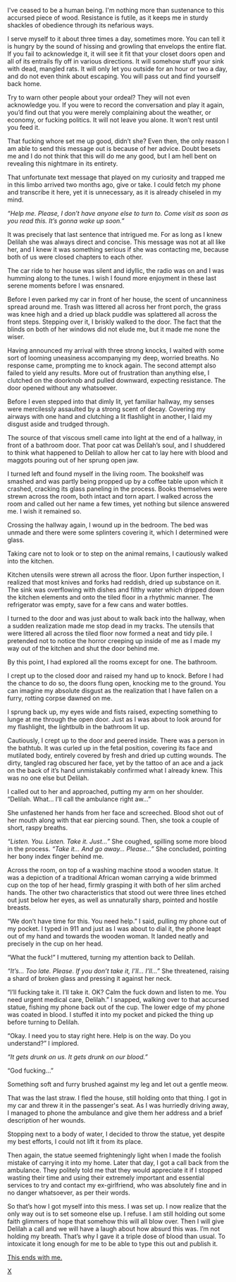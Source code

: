 I've ceased to be a human being. I'm nothing more than sustenance to this accursed piece of wood. Resistance is futile, as it keeps me in sturdy shackles of obedience through its nefarious ways.

I serve myself to it about three times a day, sometimes more. You can tell it is hungry by the sound of hissing and growling that envelops the entire flat. If you fail to acknowledge it, it will see it fit that your closet doors open and all of its entrails fly off in various directions. It will somehow stuff your sink with dead, mangled rats. It will only let you outside for an hour or two a day, and do not even think about escaping. You will pass out and find yourself back home. 

Try to warn other people about your ordeal? They will not even acknowledge you. If you were to record the conversation and play it again, you’d find out that you were merely complaining about the weather, or economy, or fucking politics. It will not leave you alone. It won’t rest until you feed it.

That fucking whore set me up good, didn’t she? Even then, the only reason I am able to send this message out is because of her advice. Doubt besets me and I do not think that this will do me any good, but I am hell bent on revealing this nightmare in its entirety. 

That unfortunate text message that played on my curiosity and trapped me in this limbo arrived two months ago, give or take. I could fetch my phone and transcribe it here, yet it is unnecessary, as it is already chiseled in my mind.

*“Help me. Please, I don’t have anyone else to turn to. Come visit as soon as you read this. It’s gonna wake up soon.”*

It was precisely that last sentence that intrigued me. For as long as I knew Delilah she was always direct and concise. This message was not at all like her, and I knew it was something serious if she was contacting me, because both of us were closed chapters to each other. 

The car ride to her house was silent and idyllic, the radio was on and I was humming along to the tunes. I wish I found more enjoyment in these last serene moments before I was ensnared.

Before I even parked my car in front of her house, the scent of uncanniness spread around me. Trash was littered all across her front porch, the grass was knee high and a dried up black puddle was splattered all across the front steps. Stepping over it, I briskly walked to the door. The fact that the blinds on both of her windows did not elude me, but it made me none the wiser. 

Having announced my arrival with three strong knocks, I waited with some sort of looming uneasiness accompanying my deep, worried breaths. No response came, prompting me to knock again. The second attempt also failed to yield any results. More out of frustration than anything else, I clutched on the doorknob and pulled downward, expecting resistance. The door opened without any whatsoever. 

Before I even stepped into that dimly lit, yet familiar hallway, my senses were mercilessly assaulted by a strong scent of decay. Covering my airways with one hand and clutching a lit flashlight in another, I laid my disgust aside and trudged through.

The source of that viscous smell came into light at the end of a hallway, in front of a bathroom door. That poor cat was Delilah’s soul, and I shuddered to think what happened to Delilah to allow her cat to lay here with blood and maggots pouring out of her sprung open jaw.

I turned left and found myself in the living room. The bookshelf was smashed and was partly being propped up by a coffee table upon which it crashed, cracking its glass paneling in the process. Books themselves were strewn across the room, both intact and torn apart. I walked across the room and called out her name a few times, yet nothing but silence answered me. I wish it remained so. 

Crossing the hallway again, I wound up in the bedroom. The bed was unmade and there were some splinters covering it, which I determined were glass. 

Taking care not to look or to step on the animal remains, I cautiously walked into the kitchen. 

Kitchen utensils were strewn all across the floor. Upon further inspection, I realized that most knives and forks had reddish, dried up substance on it. The sink was overflowing with dishes and filthy water which dripped down the kitchen elements and onto the tiled floor in a rhythmic manner. The refrigerator was empty, save for a few cans and water bottles. 

I turned to the door and was just about to walk back into the hallway, when a sudden realization made me stop dead in my tracks. The utensils that were littered all across the tiled floor now formed a neat and tidy pile. I pretended not to notice the horror creeping up inside of me as I made my way out of the kitchen and shut the door behind me. 

By this point, I had explored all the rooms except for one. The bathroom. 

I crept up to the closed door and raised my hand up to knock. Before I had the chance to do so, the doors flung open, knocking me to the ground. You can imagine my absolute disgust as the realization that I have fallen on a furry, rotting corpse dawned on me.

I sprung back up, my eyes wide and fists raised, expecting something to lunge at me through the open door. Just as I was about to look around for my flashlight, the lightbulb in the bathroom lit up.

Cautiously, I crept up to the door and peered inside. There was a person in the bathtub. It was curled up in the fetal position, covering its face and mutilated body, entirely covered by fresh and dried up cutting wounds. The dirty, tangled rag obscured her face, yet by the tattoo of an ace and a jack on the back of it’s hand unmistakably confirmed what I already knew. This was no one else but Delilah. 

I called out to her and approached, putting my arm on her shoulder. “Delilah. What… I’ll call the ambulance right aw…”

She unfastened her hands from her face and screeched. Blood shot out of her mouth along with that ear piercing sound. Then, she took a couple of short, raspy breaths. 

*“Listen. You. Listen. Take it. Just…”* She coughed, spilling some more blood in the process. *“Take it… And go away… Please…”* She concluded, pointing her bony index finger behind me. 

Across the room, on top of a washing machine stood a wooden statue. It was a depiction of a traditional African woman carrying a wide brimmed cup on the top of her head, firmly grasping it with both of her slim arched hands. The other two characteristics that stood out were three lines etched out just below her eyes, as well as unnaturally sharp, pointed and hostile breasts. 

“We don’t have time for this. You need help.” I said, pulling my phone out of my pocket. I typed in 911 and just as I was about to dial it, the phone leapt out of my hand and towards the wooden woman. It landed neatly and precisely in the cup on her head. 

“What the fuck!” I muttered, turning my attention back to Delilah. 

*“It’s… Too late. Please. If you don’t take it, I’ll… I’ll…”* She threatened, raising a shard of broken glass and pressing it against her neck. 

“I’ll fucking take it. I’ll take it. OK? Calm the fuck down and listen to me. You need urgent medical care, Delilah.” I snapped, walking over to that accursed statue, fishing my phone back out of the cup. The lower edge of my phone was coated in blood. I stuffed it into my pocket and picked the thing up before turning to Delilah. 

“Okay. I need you to stay right here. Help is on the way. Do you understand?” I implored.

*“It gets drunk on us. It gets drunk on our blood.”* 

“God fucking…”

Something soft and furry brushed against my leg and let out a gentle meow. 

That was the last straw. I fled the house, still holding onto that thing. I got in my car and threw it in the passenger's seat. As I was hurriedly driving away, I managed to phone the ambulance and give them her address and a brief description of her wounds. 

Stopping next to a body of water, I decided to throw the statue, yet despite my best efforts, I could not lift it from its place. 

Then again, the statue seemed frighteningly light when I made the foolish mistake of carrying it into my home. Later that day, I got a call back from the ambulance. They politely told me that they would appreciate it if I stopped wasting their time and using their extremely important and essential services to try and contact my ex-girlfriend, who was absolutely fine and in no danger whatsoever, as per their words. 

So that’s how I got myself into this mess. I was set up. I now realize that the only way out is to set someone else up. I refuse. I am still holding out some faith glimmers of hope that somehow this will all blow over. Then I will give Delilah a call and we will have a laugh about how absurd this was. I’m not holding my breath. That’s why I gave it a triple dose of blood than usual. To intoxicate it long enough for me to be able to type this out and publish it.

[This ends with me.](https://imgur.com/a/NVRdMGd)

[X](https://www.reddit.com/r/binguswrote/)